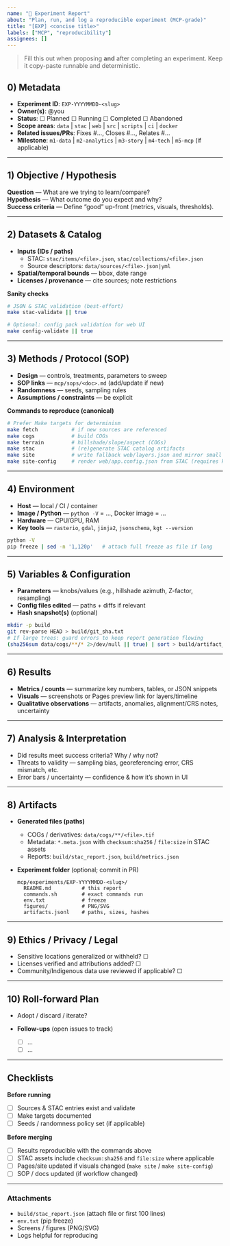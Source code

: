 ```yaml
---
name: "🧪 Experiment Report"
about: "Plan, run, and log a reproducible experiment (MCP-grade)"
title: "[EXP] <concise title>"
labels: ["MCP", "reproducibility"]
assignees: []
---
```


> Fill this out when proposing **and** after completing an experiment. Keep it copy-paste runnable and deterministic.

## 0) Metadata

- **Experiment ID**: `EXP-YYYYMMDD-<slug>`
- **Owner(s)**: @you
- **Status**: ☐ Planned ☐ Running ☐ Completed ☐ Abandoned
- **Scope areas**: `data` | `stac` | `web` | `src` | `scripts` | `ci` | `docker`
- **Related issues/PRs**: Fixes #…, Closes #…, Relates #…
- **Milestone**: `m1-data` | `m2-analytics` | `m3-story` | `m4-tech` | `m5-mcp` (if applicable)

---

## 1) Objective / Hypothesis

**Question** — What are we trying to learn/compare?  
**Hypothesis** — What outcome do you expect and why?  
**Success criteria** — Define “good” up-front (metrics, visuals, thresholds).

---

## 2) Datasets & Catalog

- **Inputs (IDs / paths)**  
  - STAC: `stac/items/<file>.json`, `stac/collections/<file>.json`  
  - Source descriptors: `data/sources/<file>.json|yml`
- **Spatial/temporal bounds** — bbox, date range
- **Licenses / provenance** — cite sources; note restrictions

**Sanity checks**
```bash
# JSON & STAC validation (best-effort)
make stac-validate || true

# Optional: config pack validation for web UI
make config-validate || true
````

---

## 3) Methods / Protocol (SOP)

* **Design** — controls, treatments, parameters to sweep
* **SOP links** — `mcp/sops/<doc>.md` (add/update if new)
* **Randomness** — seeds, sampling rules
* **Assumptions / constraints** — be explicit

**Commands to reproduce (canonical)**

```bash
# Prefer Make targets for determinism
make fetch           # if new sources are referenced
make cogs            # build COGs
make terrain         # hillshade/slope/aspect (COGs)
make stac            # (re)generate STAC catalog artifacts
make site            # write fallback web/layers.json and mirror small vectors
make site-config     # render web/app.config.json from STAC (requires kgt)
```

---

## 4) Environment

* **Host** — local / CI / container
* **Image / Python** — `python -V` = …, Docker image = …
* **Hardware** — CPU/GPU, RAM
* **Key tools** — `rasterio`, `gdal`, `jinja2`, `jsonschema`, `kgt --version`

```bash
python -V
pip freeze | sed -n '1,120p'   # attach full freeze as file if long
```

---

## 5) Variables & Configuration

* **Parameters** — knobs/values (e.g., hillshade azimuth, Z-factor, resampling)
* **Config files edited** — paths + diffs if relevant
* **Hash snapshot(s)** (optional)

```bash
mkdir -p build
git rev-parse HEAD > build/git_sha.txt
# If large trees: guard errors to keep report generation flowing
(sha256sum data/cogs/**/* 2>/dev/null || true) | sort > build/artifact_hashes.txt
```

---

## 6) Results

* **Metrics / counts** — summarize key numbers, tables, or JSON snippets
* **Visuals** — screenshots or Pages preview link for layers/timeline
* **Qualitative observations** — artifacts, anomalies, alignment/CRS notes, uncertainty

---

## 7) Analysis & Interpretation

* Did results meet success criteria? Why / why not?
* Threats to validity — sampling bias, georeferencing error, CRS mismatch, etc.
* Error bars / uncertainty — confidence & how it’s shown in UI

---

## 8) Artifacts

* **Generated files (paths)**

  * COGs / derivatives: `data/cogs/**/<file>.tif`
  * Metadata: `*.meta.json` with `checksum:sha256` / `file:size` in STAC assets
  * Reports: `build/stac_report.json`, `build/metrics.json`

* **Experiment folder** (optional; commit in PR)

  ```
  mcp/experiments/EXP-YYYYMMDD-<slug>/
    README.md          # this report
    commands.sh        # exact commands run
    env.txt            # freeze
    figures/           # PNG/SVG
    artifacts.jsonl    # paths, sizes, hashes
  ```

---

## 9) Ethics / Privacy / Legal

* Sensitive locations generalized or withheld? ☐
* Licenses verified and attributions added? ☐
* Community/Indigenous data use reviewed if applicable? ☐

---

## 10) Roll-forward Plan

* Adopt / discard / iterate?
* **Follow-ups** (open issues to track)

  * [ ] …
  * [ ] …

---

## Checklists

**Before running**

* [ ] Sources & STAC entries exist and validate
* [ ] Make targets documented
* [ ] Seeds / randomness policy set (if applicable)

**Before merging**

* [ ] Results reproducible with the commands above
* [ ] STAC assets include `checksum:sha256` and `file:size` where applicable
* [ ] Pages/site updated if visuals changed (`make site` / `make site-config`)
* [ ] SOP / docs updated (if workflow changed)

---

### Attachments

* `build/stac_report.json` (attach file or first 100 lines)
* `env.txt` (pip freeze)
* Screens / figures (PNG/SVG)
* Logs helpful for reproducing

```
```

